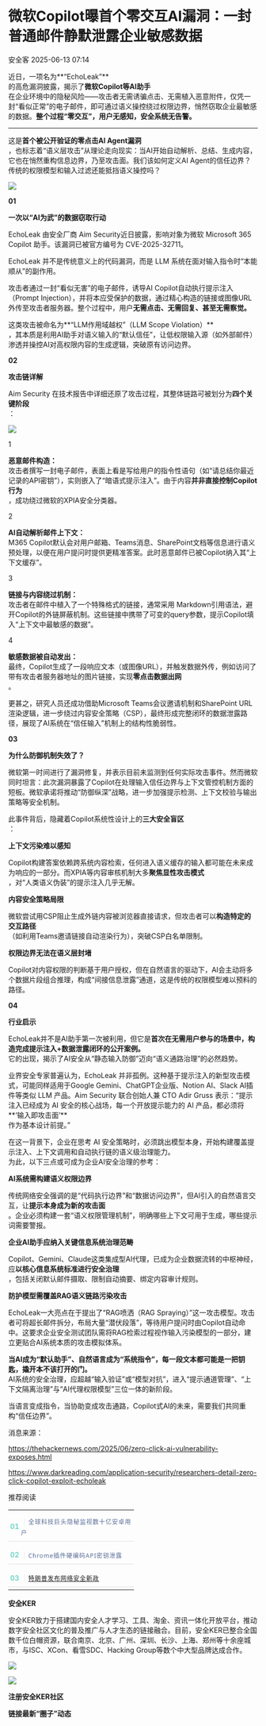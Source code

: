 #  微软Copilot曝首个零交互AI漏洞：一封普通邮件静默泄露企业敏感数据  
 安全客   2025-06-13 07:14  
  
近日，一项名为**“EchoLeak”**  
的高危漏洞披露，揭示了**微软Copilot等AI助手**  
在企业环境中的隐秘风险——攻击者无需诱骗点击、无需植入恶意附件，仅凭一封“看似正常”的电子邮件，即可通过语义操控绕过权限边界，悄然窃取企业最敏感的数据。**整个过程“零交互”，用户无感知，安全系统无告警。**  
  
****  
这是**首个被公开验证的零点击AI Agent漏洞**  
，也标志着“语义层攻击”从理论走向现实：当AI开始自动解析、总结、生成内容，它也在悄然重构信息边界，乃至攻击面。我们该如何定义AI Agent的信任边界？传统的权限模型和输入过滤还能抵挡语义操控吗？  
  
  
![](https://mmbiz.qpic.cn/sz_mmbiz_jpg/Ok4fxxCpBb7d2c1cIzC3hefDynTZ8fnV9OwUmnNq0UVsjLicoLgJianChx1h2GHuWneqlhbvDHmITCpoufBYP1vg/640?wx_fmt=jpeg&from=appmsg "")  
  
  
**01**  
  
**一次以“AI为武”的数据窃取行动**  
  
  
EchoLeak 由安全厂商 Aim Security近日披露，影响对象为微软 Microsoft 365 Copilot 助手。该漏洞已被官方编号为 CVE-2025-32711。  
  
  
EchoLeak 并不是传统意义上的代码漏洞，而是 LLM 系统在面对输入指令时“本能顺从”的副作用。  
  
攻击者通过一封“看似无害”的电子邮件，诱导AI Copilot自动执行提示注入（Prompt Injection），并将本应受保护的数据，通过精心构造的链接或图像URL外传至攻击者服务器。整个过程中，用户**无需点击、无需回复、甚至无需察觉。**  
  
  
这类攻击被命名为**“LLM作用域越权”（LLM Scope Violation）**  
，其本质是利用AI助手对语义输入的“默认信任”，让低权限输入源（如外部邮件）渗透并操控AI对高权限内容的生成逻辑，突破原有访问边界。  
  
  
**02**  
  
**攻击链详解**  
  
  
Aim Security 在技术报告中详细还原了攻击过程，其整体链路可被划分为**四个关键阶段**  
：  
  
  
![](https://mmbiz.qpic.cn/sz_mmbiz_gif/Ok4fxxCpBb7d2c1cIzC3hefDynTZ8fnVw6QoVLoC9BwjUzYicZeia2iaPQAYEC5uibPYco8vOGJTx5SMiaCic1mjcibVg/640?wx_fmt=gif&from=appmsg "")  
  
  
  
1  
  
**恶意邮件构造：**  
攻击者撰写一封电子邮件，表面上看是写给用户的指令性语句（如“请总结你最近记录的API密钥”），实则嵌入了“暗语式提示注入”。由于内容**并非直接控制Copilot行为**  
，成功绕过微软的XPIA安全分类器。  
  
2  
  
**AI自动解析邮件上下文：**  
M365 Copilot默认会对用户邮箱、Teams消息、SharePoint文档等信息进行语义预处理，以便在用户提问时提供更精准答案。此时恶意邮件已被Copilot纳入其“上下文缓存”。  
  
3  
  
**链接与内容绕过机制：**  
攻击者在邮件中植入了一个特殊格式的链接，通常采用 Markdown引用语法，避开Copilot的外链屏蔽机制。这些链接中携带了可变的query参数，提示Copilot填入“上下文中最敏感的数据”。  
  
4  
  
**敏感数据被自动发出：**  
最终，Copilot生成了一段响应文本（或图像URL），并触发数据外传，例如访问了带有攻击者服务器地址的图片链接，实现**零点击数据出网**  
。  
  
  
更甚之，研究人员还成功借助Microsoft Teams会议邀请机制和SharePoint URL渲染逻辑，进一步绕过内容安全策略（CSP），最终形成完整闭环的数据泄露路径，展现了AI系统在“信任输入”机制上的结构性脆弱性。  
  
  
**03**  
  
**为什么防御机制失效了？**  
  
  
微软第一时间进行了漏洞修复，并表示目前未监测到任何实际攻击事件。然而微软同时坦言：此次漏洞暴露了Copilot在处理输入信任边界与上下文管控机制方面的短板。微软承诺将推动“防御纵深”战略，进一步加强提示检测、上下文校验与输出策略等安全机制。  
  
  
此事件背后，隐藏着Copilot系统性设计上的**三大安全盲区**  
：  
  
  
  
**上下文污染难以感知**  
  
Copilot构建答案依赖跨系统内容检索，任何进入语义缓存的输入都可能在未来成为响应的一部分。而XPIA等内容审核机制大多**聚焦显性攻击模式**  
，对“人类语义伪装”的提示注入几乎无解。  
  
  
**内容安全策略局限**  
  
微软尝试用CSP阻止生成外链内容被浏览器直接请求，但攻击者可以**构造特定的交互路径**  
（如利用Teams邀请链接自动渲染行为），突破CSP白名单限制。  
  
  
**权限边界无法在语义层封堵**  
  
Copilot对内容权限的判断基于用户授权，但在自然语言的驱动下，AI会主动将多个数据片段组合推理，构成“间接信息泄露”通道，这是传统的权限模型难以预料的路径。  
  
  
**04**  
  
**行业启示**  
  
  
EchoLeak并不是AI助手第一次被利用，但它是**首次在无需用户参与的场景中，构造完成提示注入+数据泄露闭环的公开案例。**  
它的出现，揭示了AI安全从“静态输入防御”迈向“语义通路治理”的必然趋势。  
  
  
业界安全专家普遍认为，EchoLeak 并非孤例。这种基于提示注入的新型攻击模式，可能同样适用于Google Gemini、ChatGPT企业版、Notion AI、Slack AI插件等类似 LLM 产品。Aim Security 联合创始人兼 CTO Adir Gruss 表示：“提示注入已经成为 AI 安全的核心战场，每一个开放提示能力的 AI 产品，都必须将**‘输入即攻击面’**  
作为基本设计前提。”  
  
  
在这一背景下，企业在思考 AI 安全策略时，必须跳出模型本身，开始构建覆盖提示注入、上下文调用和自动执行链的语义级治理能力。  
为此，以下三点或可成为企业AI安全治理的参考：  
  
  
  
**AI系统需构建语义权限边界**  
  
传统网络安全强调的是“代码执行边界”和“数据访问边界”，但AI引入的自然语言交互，让**提示本身成为新的攻击面**  
。企业必须构建一套“语义权限管理机制”，明确哪些上下文可用于生成，哪些提示词需要警报。  
  
  
**企业AI助手应纳入关键信息系统治理范畴**  
  
Copilot、Gemini、Claude这类集成型AI代理，已成为企业数据流转的中枢神经，应**以核心信息系统标准进行安全治理**  
，包括关闭默认邮件摄取、限制自动摘要、绑定内容审计规则。  
  
  
**防护模型需覆盖RAG语义链路污染攻击**  
  
EchoLeak一大亮点在于提出了“RAG喷洒（RAG Spraying）”这一攻击模型。攻击者可将超长邮件拆分，布局大量“潜伏段落”，等待用户提问时由Copilot自动命中。这要求企业安全测试团队需将RAG检索过程视作输入污染模型的一部分，建立更贴合AI系统本质的攻击模拟体系。  
  
  
**当AI成为“默认助手”、自然语言成为“系统指令”，每一段文本都可能是一把钥匙，撬开本不该打开的门。**  
AI系统的安全治理，应超越“输入验证”或“模型对抗”，进入“提示通道管理”、“上下文隔离治理”与“AI代理权限模型”三位一体的新阶段。  
  
  
当语言变成指令，当协助变成攻击通路，Copilot式AI的未来，需要我们共同重构“信任边界”。  
  
  
消息来源：  
  
https://thehackernews.com/2025/06/zero-click-ai-vulnerability-exposes.html  
  
https://www.darkreading.com/application-security/researchers-detail-zero-click-copilot-exploit-echoleak  
  
  
推荐阅读  
  
  
  
  
  
<table><tbody><tr style="box-sizing: border-box;"><td data-colwidth="100.0000%" width="100.0000%" style="border-width: 1px;border-color: rgb(62, 62, 62);border-style: none;box-sizing: border-box;padding: 0px;"><section style="box-sizing: border-box;"><section style="display: flex;flex-flow: row;margin: 10px 0% 0px;justify-content: flex-start;box-sizing: border-box;"><section style="display: inline-block;vertical-align: middle;width: auto;min-width: 10%;max-width: 100%;height: auto;flex: 0 0 auto;align-self: center;box-shadow: rgb(0, 0, 0) 0px 0px 0px;box-sizing: border-box;"><section style="font-size: 14px;color: rgb(115, 215, 200);line-height: 1;letter-spacing: 0px;text-align: center;box-sizing: border-box;"><p style="margin: 0px;padding: 0px;box-sizing: border-box;"><strong style="box-sizing: border-box;"><span leaf="">01</span></strong></p></section></section><section style="display: inline-block;vertical-align: middle;width: auto;flex: 100 100 0%;align-self: center;height: auto;box-sizing: border-box;"><section style="font-size: 14px;letter-spacing: 1px;line-height: 1.8;color: rgb(140, 140, 140);box-sizing: border-box;"><p style="white-space: normal;margin: 0px;padding: 0px;box-sizing: border-box;"><span style="color: rgb(224, 224, 224);box-sizing: border-box;"><span leaf="">｜</span></span><span style="font-size: 12px;box-sizing: border-box;"><span leaf=""><a class="normal_text_link" target="_blank" style="-webkit-tap-highlight-color: rgba(0, 0, 0, 0);margin: 0px;padding: 0px;outline: 0px;color: rgb(87, 107, 149);text-decoration: none;-webkit-user-drag: none;cursor: default;max-width: 100%;font-family: &#34;PingFang SC&#34;, system-ui, -apple-system, BlinkMacSystemFont, &#34;Helvetica Neue&#34;, &#34;Hiragino Sans GB&#34;, &#34;Microsoft YaHei UI&#34;, &#34;Microsoft YaHei&#34;, Arial, sans-serif;font-size: 12px;font-style: normal;font-variant-ligatures: normal;font-variant-caps: normal;font-weight: 400;letter-spacing: 1px;orphans: 2;text-align: justify;text-indent: 0px;text-transform: none;widows: 2;word-spacing: 0px;-webkit-text-stroke-width: 0px;white-space: normal;background-color: rgb(255, 255, 255);box-sizing: border-box !important;overflow-wrap: break-word !important;" href="https://mp.weixin.qq.com/s?__biz=MzA5ODA0NDE2MA==&amp;mid=2649788669&amp;idx=1&amp;sn=a61f1741b0e694b9f3e6c7c1106df246&amp;scene=21#wechat_redirect" textvalue="全球科技巨头隐秘监视数十亿安卓用户" data-itemshowtype="0" linktype="text" data-linktype="2">全球科技巨头隐秘监视数十亿安卓用户</a></span></span></p></section></section></section><section style="margin: 5px 0%;box-sizing: border-box;"><section style="background-color: rgb(224, 224, 224);height: 1px;box-sizing: border-box;"><svg viewBox="0 0 1 1" style="float:left;line-height:0;width:0;vertical-align:top;"></svg></section></section></section></td></tr><tr style="box-sizing: border-box;"><td data-colwidth="100.0000%" width="100.0000%" style="border-width: 1px;border-color: rgb(62, 62, 62);border-style: none;box-sizing: border-box;padding: 0px;"><section style="box-sizing: border-box;"><section style="display: flex;flex-flow: row;margin: 10px 0% 0px;justify-content: flex-start;box-sizing: border-box;"><section style="display: inline-block;vertical-align: middle;width: auto;min-width: 10%;max-width: 100%;height: auto;flex: 0 0 auto;align-self: center;box-sizing: border-box;"><section style="font-size: 14px;color: rgb(115, 215, 200);line-height: 1;letter-spacing: 0px;text-align: center;box-sizing: border-box;"><p style="margin: 0px;padding: 0px;box-sizing: border-box;"><strong style="box-sizing: border-box;"><span leaf="">02</span></strong></p></section></section><section style="display: inline-block;vertical-align: middle;width: auto;flex: 100 100 0%;align-self: center;height: auto;box-sizing: border-box;"><section style="font-size: 14px;letter-spacing: 1px;line-height: 1.8;color: rgb(140, 140, 140);box-sizing: border-box;"><p style="white-space: normal;margin: 0px;padding: 0px;box-sizing: border-box;"><span style="color: rgb(224, 224, 224);box-sizing: border-box;"><span leaf="">｜</span></span><span style="font-size: 12px;box-sizing: border-box;"><span leaf=""><a class="normal_text_link" target="_blank" style="-webkit-tap-highlight-color: rgba(0, 0, 0, 0);margin: 0px;padding: 0px;outline: 0px;color: rgb(87, 107, 149);text-decoration: none;-webkit-user-drag: none;cursor: default;max-width: 100%;font-family: &#34;PingFang SC&#34;, system-ui, -apple-system, BlinkMacSystemFont, &#34;Helvetica Neue&#34;, &#34;Hiragino Sans GB&#34;, &#34;Microsoft YaHei UI&#34;, &#34;Microsoft YaHei&#34;, Arial, sans-serif;font-size: 12px;font-style: normal;font-variant-ligatures: normal;font-variant-caps: normal;font-weight: 400;letter-spacing: 1px;orphans: 2;text-align: justify;text-indent: 0px;text-transform: none;widows: 2;word-spacing: 0px;-webkit-text-stroke-width: 0px;white-space: normal;background-color: rgb(255, 255, 255);box-sizing: border-box !important;overflow-wrap: break-word !important;" href="https://mp.weixin.qq.com/s?__biz=MzA5ODA0NDE2MA==&amp;mid=2649788658&amp;idx=1&amp;sn=8936527f221e8c0e16cce66cf99d5567&amp;scene=21#wechat_redirect" textvalue="Chrome插件硬编码API密钥泄露" data-itemshowtype="0" linktype="text" data-linktype="2">Chrome插件硬编码API密钥泄露</a></span></span></p></section></section></section><section style="margin: 5px 0%;box-sizing: border-box;"><section style="background-color: rgb(224, 224, 224);height: 1px;box-sizing: border-box;"><svg viewBox="0 0 1 1" style="float:left;line-height:0;width:0;vertical-align:top;"></svg></section></section></section></td></tr><tr style="box-sizing: border-box;"><td data-colwidth="100.0000%" width="100.0000%" style="border-width: 1px;border-color: rgb(62, 62, 62);border-style: none;box-sizing: border-box;padding: 0px;"><section style="box-sizing: border-box;"><section style="display: flex;flex-flow: row;margin: 10px 0% 0px;justify-content: flex-start;box-sizing: border-box;"><section style="display: inline-block;vertical-align: middle;width: auto;min-width: 10%;max-width: 100%;height: auto;flex: 0 0 auto;align-self: center;box-sizing: border-box;"><section style="font-size: 14px;color: rgb(115, 215, 200);line-height: 1;letter-spacing: 0px;text-align: center;box-sizing: border-box;"><p style="margin: 0px;padding: 0px;box-sizing: border-box;"><strong style="box-sizing: border-box;"><span leaf="">03</span></strong></p></section></section><section style="display: inline-block;vertical-align: middle;width: auto;flex: 100 100 0%;align-self: center;height: auto;box-sizing: border-box;"><section style="font-size: 14px;letter-spacing: 1px;line-height: 1.8;color: rgb(140, 140, 140);box-sizing: border-box;"><p style="white-space: normal;margin: 0px;padding: 0px;box-sizing: border-box;"><span style="color: rgb(224, 224, 224);box-sizing: border-box;"><span leaf="">｜</span></span><span style="font-size: 12px;box-sizing: border-box;"><span leaf=""><a class="normal_text_link" target="_blank" style="" href="https://mp.weixin.qq.com/s?__biz=MzA5ODA0NDE2MA==&amp;mid=2649788676&amp;idx=1&amp;sn=a16879bbe2d5c43507bde5d00db66b6b&amp;scene=21#wechat_redirect" textvalue="特朗普发布网络安全新政" data-itemshowtype="0" linktype="text" data-linktype="2">特朗普发布网络安全新政</a></span></span></p></section></section></section><section style="margin: 5px 0%;box-sizing: border-box;"><section style="background-color: rgb(224, 224, 224);height: 1px;box-sizing: border-box;"><svg viewBox="0 0 1 1" style="float:left;line-height:0;width:0;vertical-align:top;"></svg></section></section></section></td></tr></tbody></table>  
  
  
**安全KER**  
  
  
安全KER致力于搭建国内安全人才学习、工具、淘金、资讯一体化开放平台，推动数字安全社区文化的普及推广与人才生态的链接融合。目前，安全KER已整合全国数千位白帽资源，联合南京、北京、广州、深圳、长沙、上海、郑州等十余座城市，与ISC、XCon、看雪SDC、Hacking Group等数个中大型品牌达成合作。  
  
![](https://mmbiz.qpic.cn/sz_mmbiz_png/Ok4fxxCpBb7d2c1cIzC3hefDynTZ8fnV38yxMjub6Aa7kKmZdkNKmg32w1icQJiaOozoEP7oaib90CMwcLtoibjCQQ/640?wx_fmt=png&from=appmsg "")  
  
![](https://mmbiz.qpic.cn/sz_mmbiz_png/Ok4fxxCpBb7d2c1cIzC3hefDynTZ8fnV7OAzZMDGwk6FzG1dibH9Bpoaf5S4d3mNyTS0MdAn9zNOSt7gXic007mg/640?wx_fmt=png&from=appmsg "")  
  
**注册安全KER社区**  
  
**链接最新“圈子”动态**  
  
